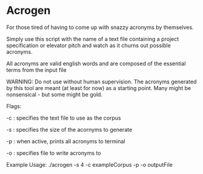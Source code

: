 # Acrogen
For those tired of having to come up with snazzy acronyms by themselves. 

Simply use this script with the name of a text file containing a project specification or elevator pitch and watch as it churns out possible acronyms. 

All acronyms are valid english words and are composed of the essential terms from the input file

WARNING: Do not use without human supervision. The acronyms generated by this tool are meant (at least for now) as a starting point. Many might be nonsensical - but some might be gold. 

Flags:

-c : specifies the text file to use as the corpus

-s : specifies the size of the acornyms to generate

-p : when active, prints all acronyms to terminal

-o : specifies file to write acronyms to

Example Usage:
./acrogen -s 4 -c exampleCorpus -p -o outputFile
